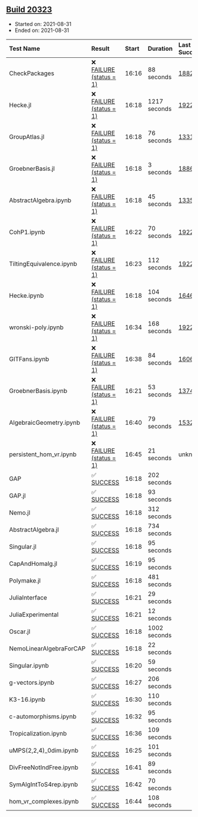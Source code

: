 ## [Build 20323](https://oscarci.mathematik.uni-kl.de/job/oscar/20323/)

* Started on: 2021-08-31
* Ended on: 2021-08-31

| Test Name    | Result | Start | Duration | Last Success | First Failure |
|:-------------|:-------|:------|:---------|:-------------|:--------------|
| CheckPackages | ❌ [FAILURE (status = 1)](https://oscarci.mathematik.uni-kl.de/job/oscar/20323/artifact/logs/build-20323/CheckPackages.log) | 16:16 | 88 seconds | [18822](https://oscarci.mathematik.uni-kl.de/job/oscar/18822/) | [18823](https://oscarci.mathematik.uni-kl.de/job/oscar/18823/) |
| Hecke.jl | ❌ [FAILURE (status = 1)](https://oscarci.mathematik.uni-kl.de/job/oscar/20323/artifact/logs/build-20323/Hecke.jl.log) | 16:18 | 1217 seconds | [19222](https://oscarci.mathematik.uni-kl.de/job/oscar/19222/) | [20152](https://oscarci.mathematik.uni-kl.de/job/oscar/20152/) |
| GroupAtlas.jl | ❌ [FAILURE (status = 1)](https://oscarci.mathematik.uni-kl.de/job/oscar/20323/artifact/logs/build-20323/GroupAtlas.jl.log) | 16:18 | 76 seconds | [13311](https://oscarci.mathematik.uni-kl.de/job/oscar/13311/) | [13312](https://oscarci.mathematik.uni-kl.de/job/oscar/13312/) |
| GroebnerBasis.jl | ❌ [FAILURE (status = 1)](https://oscarci.mathematik.uni-kl.de/job/oscar/20323/artifact/logs/build-20323/GroebnerBasis.jl.log) | 16:18 | 3 seconds | [18864](https://oscarci.mathematik.uni-kl.de/job/oscar/18864/) | [18865](https://oscarci.mathematik.uni-kl.de/job/oscar/18865/) |
| AbstractAlgebra.ipynb | ❌ [FAILURE (status = 1)](https://oscarci.mathematik.uni-kl.de/job/oscar/20323/artifact/logs/build-20323/AbstractAlgebra.ipynb.log) | 16:18 | 45 seconds | [13355](https://oscarci.mathematik.uni-kl.de/job/oscar/13355/) | [13356](https://oscarci.mathematik.uni-kl.de/job/oscar/13356/) |
| CohP1.ipynb | ❌ [FAILURE (status = 1)](https://oscarci.mathematik.uni-kl.de/job/oscar/20323/artifact/logs/build-20323/CohP1.ipynb.log) | 16:22 | 70 seconds | [19222](https://oscarci.mathematik.uni-kl.de/job/oscar/19222/) | [20152](https://oscarci.mathematik.uni-kl.de/job/oscar/20152/) |
| TiltingEquivalence.ipynb | ❌ [FAILURE (status = 1)](https://oscarci.mathematik.uni-kl.de/job/oscar/20323/artifact/logs/build-20323/TiltingEquivalence.ipynb.log) | 16:23 | 112 seconds | [19222](https://oscarci.mathematik.uni-kl.de/job/oscar/19222/) | [20152](https://oscarci.mathematik.uni-kl.de/job/oscar/20152/) |
| Hecke.ipynb | ❌ [FAILURE (status = 1)](https://oscarci.mathematik.uni-kl.de/job/oscar/20323/artifact/logs/build-20323/Hecke.ipynb.log) | 16:18 | 104 seconds | [16463](https://oscarci.mathematik.uni-kl.de/job/oscar/16463/) | [16464](https://oscarci.mathematik.uni-kl.de/job/oscar/16464/) |
| wronski-poly.ipynb | ❌ [FAILURE (status = 1)](https://oscarci.mathematik.uni-kl.de/job/oscar/20323/artifact/logs/build-20323/wronski-poly.ipynb.log) | 16:34 | 168 seconds | [19222](https://oscarci.mathematik.uni-kl.de/job/oscar/19222/) | [20152](https://oscarci.mathematik.uni-kl.de/job/oscar/20152/) |
| GITFans.ipynb | ❌ [FAILURE (status = 1)](https://oscarci.mathematik.uni-kl.de/job/oscar/20323/artifact/logs/build-20323/GITFans.ipynb.log) | 16:38 | 84 seconds | [16068](https://oscarci.mathematik.uni-kl.de/job/oscar/16068/) | [16069](https://oscarci.mathematik.uni-kl.de/job/oscar/16069/) |
| GroebnerBasis.ipynb | ❌ [FAILURE (status = 1)](https://oscarci.mathematik.uni-kl.de/job/oscar/20323/artifact/logs/build-20323/GroebnerBasis.ipynb.log) | 16:21 | 53 seconds | [13748](https://oscarci.mathematik.uni-kl.de/job/oscar/13748/) | [13749](https://oscarci.mathematik.uni-kl.de/job/oscar/13749/) |
| AlgebraicGeometry.ipynb | ❌ [FAILURE (status = 1)](https://oscarci.mathematik.uni-kl.de/job/oscar/20323/artifact/logs/build-20323/AlgebraicGeometry.ipynb.log) | 16:40 | 79 seconds | [15322](https://oscarci.mathematik.uni-kl.de/job/oscar/15322/) | [15323](https://oscarci.mathematik.uni-kl.de/job/oscar/15323/) |
| persistent_hom_vr.ipynb | ❌ [FAILURE (status = 1)](https://oscarci.mathematik.uni-kl.de/job/oscar/20323/artifact/logs/build-20323/persistent_hom_vr.ipynb.log) | 16:45 | 21 seconds | unknown | unknown |
| GAP | ✅ [SUCCESS](https://oscarci.mathematik.uni-kl.de/job/oscar/20323/artifact/logs/build-20323/GAP.log) | 16:18 | 202 seconds |  |  |
| GAP.jl | ✅ [SUCCESS](https://oscarci.mathematik.uni-kl.de/job/oscar/20323/artifact/logs/build-20323/GAP.jl.log) | 16:18 | 93 seconds |  |  |
| Nemo.jl | ✅ [SUCCESS](https://oscarci.mathematik.uni-kl.de/job/oscar/20323/artifact/logs/build-20323/Nemo.jl.log) | 16:18 | 312 seconds |  |  |
| AbstractAlgebra.jl | ✅ [SUCCESS](https://oscarci.mathematik.uni-kl.de/job/oscar/20323/artifact/logs/build-20323/AbstractAlgebra.jl.log) | 16:18 | 734 seconds |  |  |
| Singular.jl | ✅ [SUCCESS](https://oscarci.mathematik.uni-kl.de/job/oscar/20323/artifact/logs/build-20323/Singular.jl.log) | 16:18 | 95 seconds |  |  |
| CapAndHomalg.jl | ✅ [SUCCESS](https://oscarci.mathematik.uni-kl.de/job/oscar/20323/artifact/logs/build-20323/CapAndHomalg.jl.log) | 16:19 | 95 seconds |  |  |
| Polymake.jl | ✅ [SUCCESS](https://oscarci.mathematik.uni-kl.de/job/oscar/20323/artifact/logs/build-20323/Polymake.jl.log) | 16:18 | 481 seconds |  |  |
| JuliaInterface | ✅ [SUCCESS](https://oscarci.mathematik.uni-kl.de/job/oscar/20323/artifact/logs/build-20323/JuliaInterface.log) | 16:21 | 29 seconds |  |  |
| JuliaExperimental | ✅ [SUCCESS](https://oscarci.mathematik.uni-kl.de/job/oscar/20323/artifact/logs/build-20323/JuliaExperimental.log) | 16:21 | 12 seconds |  |  |
| Oscar.jl | ✅ [SUCCESS](https://oscarci.mathematik.uni-kl.de/job/oscar/20323/artifact/logs/build-20323/Oscar.jl.log) | 16:18 | 1002 seconds |  |  |
| NemoLinearAlgebraForCAP | ✅ [SUCCESS](https://oscarci.mathematik.uni-kl.de/job/oscar/20323/artifact/logs/build-20323/NemoLinearAlgebraForCAP.log) | 16:18 | 22 seconds |  |  |
| Singular.ipynb | ✅ [SUCCESS](https://oscarci.mathematik.uni-kl.de/job/oscar/20323/artifact/logs/build-20323/Singular.ipynb.log) | 16:20 | 59 seconds |  |  |
| g-vectors.ipynb | ✅ [SUCCESS](https://oscarci.mathematik.uni-kl.de/job/oscar/20323/artifact/logs/build-20323/g-vectors.ipynb.log) | 16:27 | 206 seconds |  |  |
| K3-16.ipynb | ✅ [SUCCESS](https://oscarci.mathematik.uni-kl.de/job/oscar/20323/artifact/logs/build-20323/K3-16.ipynb.log) | 16:30 | 110 seconds |  |  |
| c-automorphisms.ipynb | ✅ [SUCCESS](https://oscarci.mathematik.uni-kl.de/job/oscar/20323/artifact/logs/build-20323/c-automorphisms.ipynb.log) | 16:32 | 95 seconds |  |  |
| Tropicalization.ipynb | ✅ [SUCCESS](https://oscarci.mathematik.uni-kl.de/job/oscar/20323/artifact/logs/build-20323/Tropicalization.ipynb.log) | 16:36 | 109 seconds |  |  |
| uMPS(2,2,4)_0dim.ipynb | ✅ [SUCCESS](https://oscarci.mathematik.uni-kl.de/job/oscar/20323/artifact/logs/build-20323/uMPS-2-2-4-_0dim.ipynb.log) | 16:25 | 101 seconds |  |  |
| DivFreeNotIndFree.ipynb | ✅ [SUCCESS](https://oscarci.mathematik.uni-kl.de/job/oscar/20323/artifact/logs/build-20323/DivFreeNotIndFree.ipynb.log) | 16:41 | 89 seconds |  |  |
| SymAlgIntToS4rep.ipynb | ✅ [SUCCESS](https://oscarci.mathematik.uni-kl.de/job/oscar/20323/artifact/logs/build-20323/SymAlgIntToS4rep.ipynb.log) | 16:42 | 70 seconds |  |  |
| hom_vr_complexes.ipynb | ✅ [SUCCESS](https://oscarci.mathematik.uni-kl.de/job/oscar/20323/artifact/logs/build-20323/hom_vr_complexes.ipynb.log) | 16:44 | 108 seconds |  |  |
